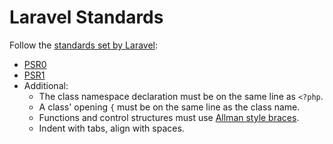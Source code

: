 # Laravel Standards

Follow the [standards set by Laravel](http://laravel.com/docs/4.2/contributions#coding-style):
- [PSR0](https://github.com/php-fig/fig-standards/blob/master/accepted/PSR-0.md)
- [PSR1](https://github.com/php-fig/fig-standards/blob/master/accepted/PSR-1-basic-coding-standard.md)
- Additional:
	- The class namespace declaration must be on the same line as `<?php`.
	- A class' opening `{` must be on the same line as the class name.
	- Functions and control structures must use [Allman style braces](https://en.wikipedia.org/wiki/Indent_style#Allman_style).
	- Indent with tabs, align with spaces.